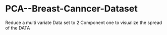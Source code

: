 # PCA--Breast-Canncer-Dataset
Reduce a multi variate Data set to 2 Component one to visualize the spread of the DATA
